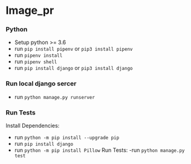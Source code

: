 # Image_pr

### Python 
- Setup python >= 3.6
- run `pip install pipenv` or `pip3 install pipenv`
- run `pipenv install`
- run `pipenv shell`
- run `pip install django` or `pip3 install django`

### Run local django sercer
- run `python manage.py runserver`

### Run Tests
Install Dependencies:
- run `python -m pip install --upgrade pip`
- run `pip install django`
- run `python -m pip install Pillow`
Run Tests:
-run `python manage.py test`

